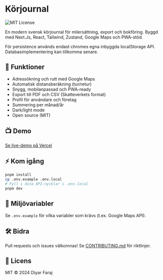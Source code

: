 # Körjournal

<!--
Meta description: Gratis körjournal för milersättning och bokföring. Open source, modern och enkel att använda.
Keywords: gratis körjournal, milersättning, opensource, körjournal, milersättning, bokföring, skatteverket, export, PDF, CSV
-->

![MIT License](https://img.shields.io/badge/license-MIT-green)

En modern svensk körjournal för milersättning, export och bokföring. Byggd med Next.Js, React, Tailwind, Zustand, Google Maps och PWA-stöd.

För persistence används endast chromes egna inbyggda localStorage API. Databasimplementering kan tillkomma senare. 

## 🚗 Funktioner
- Adressökning och rutt med Google Maps
- Automatisk distansberäkning (tur/retur)
- Snygg, mobilanpassad och PWA-ready
- Export till PDF och CSV (Skatteverkets format)
- Profil för användare och företag
- Summering per månad/år
- Dark/light mode
- Open source (MIT)

## 📺 Demo
[Se live-demo på Vercel](https://draajv.vercel.app)

## ⚡️ Kom igång
```sh
pnpm install
cp .env.example .env.local
# Fyll i dina API-nycklar i .env.local
pnpm dev
```

## 🔑 Miljövariabler
Se `.env.example` för vilka variabler som krävs (t.ex. Google Maps API).

## 🛠️ Bidra
Pull requests och issues välkomnas! Se [CONTRIBUTING.md](CONTRIBUTING.md) för riktlinjer.

## 📄 Licens
MIT © 2024 Diyar Faraj 
